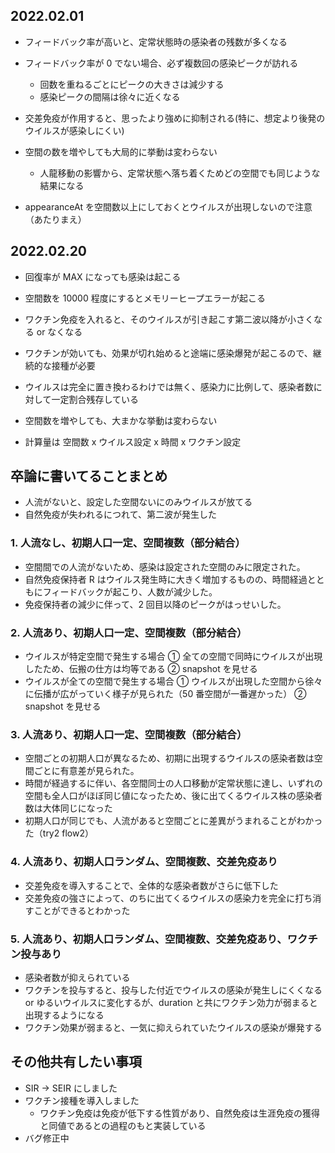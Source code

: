 ## 2022.02.01

- フィードバック率が高いと、定常状態時の感染者の残数が多くなる

- フィードバック率が 0 でない場合、必ず複数回の感染ピークが訪れる

  - 回数を重ねるごとにピークの大きさは減少する
  - 感染ピークの間隔は徐々に近くなる

- 交差免疫が作用すると、思ったより強めに抑制される(特に、想定より後発のウイルスが感染しにくい)

- 空間の数を増やしても大局的に挙動は変わらない

  - 人龍移動の影響から、定常状態へ落ち着くためどの空間でも同じような結果になる

- appearanceAt を空間数以上にしておくとウイルスが出現しないので注意（あたりまえ）

## 2022.02.20

- 回復率が MAX になっても感染は起こる

- 空間数を 10000 程度にするとメモリーヒープエラーが起こる

- ワクチン免疫を入れると、そのウイルスが引き起こす第二波以降が小さくなる or なくなる

- ワクチンが効いても、効果が切れ始めると途端に感染爆発が起こるので、継続的な接種が必要

- ウイルスは完全に置き換わるわけでは無く、感染力に比例して、感染者数に対して一定割合残存している

- 空間数を増やしても、大まかな挙動は変わらない

- 計算量は 空間数 x ウイルス設定 x 時間 x ワクチン設定

## 卒論に書いてることまとめ

- 人流がないと、設定した空間ないにのみウイルスが放てる
- 自然免疫が失われるにつれて、第二波が発生した

### 1. 人流なし、初期人口一定、空間複数（部分結合）

- 空間間での人流がないため、感染は設定された空間のみに限定された。
- 自然免疫保持者 R はウイルス発生時に大きく増加するものの、時間経過とともにフィードバックが起こり、人数が減少した。
- 免疫保持者の減少に伴って、2 回目以降のピークがはっせいした。

### 2. 人流あり、初期人口一定、空間複数（部分結合）

- ウイルスが特定空間で発生する場合
  ① 全ての空間で同時にウイルスが出現したため、伝搬の仕方は均等である
  ② snapshot を見せる
- ウイルスが全ての空間で発生する場合
  ① ウイルスが出現した空間から徐々に伝播が広がっていく様子が見られた（50 番空間が一番遅かった）
  ② snapshot を見せる

### 3. 人流あり、初期人口一定、空間複数（部分結合）

- 空間ごとの初期人口が異なるため、初期に出現するウイルスの感染者数は空間ごとに有意差が見られた。
- 時間が経過するに伴い、各空間同士の人口移動が定常状態に達し、いずれの空間も全人口がほぼ同じ値になったため、後に出てくるウイルス株の感染者数は大体同じになった
- 初期人口が同じでも、人流があると空間ごとに差異がうまれることがわかった（try2 flow2）

### 4. 人流あり、初期人口ランダム、空間複数、交差免疫あり

- 交差免疫を導入することで、全体的な感染者数がさらに低下した
- 交差免疫の強さによって、のちに出てくるウイルスの感染力を完全に打ち消すことができるとわかった

### 5. 人流あり、初期人口ランダム、空間複数、交差免疫あり、ワクチン投与あり

- 感染者数が抑えられている
- ワクチンを投与すると、投与した付近でウイルスの感染が発生しにくくなる or ゆるいウイルスに変化するが、duration と共にワクチン効力が弱まると出現するようになる
- ワクチン効果が弱まると、一気に抑えられていたウイルスの感染が爆発する

## その他共有したい事項

- SIR -> SEIR にしました
- ワクチン接種を導入しました
  - ワクチン免疫は免疫が低下する性質があり、自然免疫は生涯免疫の獲得と同値であるとの過程のもと実装している
- バグ修正中
